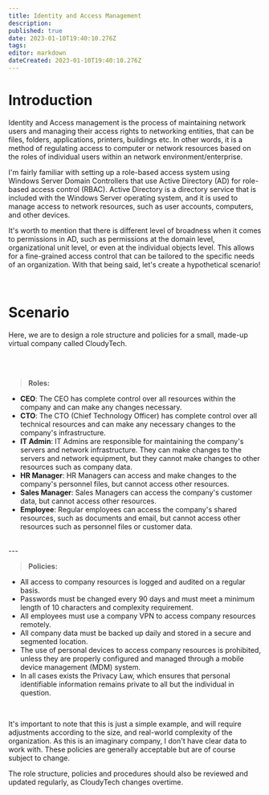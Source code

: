 ```yaml
---
title: Identity and Access Management
description: 
published: true
date: 2023-01-10T19:40:10.276Z
tags: 
editor: markdown
dateCreated: 2023-01-10T19:40:10.276Z
---
```


# Introduction

Identity and Access management is the process of maintaining network users and managing their access rights to networking entities, that can be files, folders, applications, printers, buildings etc. In other words, it is a method of regulating access to computer or network resources based on the roles of individual users within an network environment/enterprise. 
<br />



I'm fairly familiar with setting up a role-based access system using Windows Server Domain Controllers that use Active Directory (AD) for role-based access control (RBAC). Active Directory is a directory service that is included with the Windows Server operating system, and it is used to manage access to network resources, such as user accounts, computers, and other devices.

It's worth to mention that there is different level of broadness when it comes to permissions in AD, such as permissions at the domain level, organizational unit level, or even at the individual objects level. This allows for a fine-grained access control that can be tailored to the specific needs of an organization.
With that being said, let's create a hypothetical scenario!

<br />

# Scenario

Here, we are to design a role structure and policies for a small, made-up virtual company called CloudyTech. 

<br />
<br />

> **Roles:**

- **CEO**: The CEO has complete control over all resources within the company and can make any changes necessary.
- **CTO**: The CTO (Chief Technology Officer) has complete control over all technical resources and can make any necessary changes to the company's infrastructure.
- **IT Admin**: IT Admins are responsible for maintaining the company's servers and network infrastructure. They can make changes to the servers and network equipment, but they cannot make changes to other resources such as company data. 
- **HR Manager**: HR Managers can access and make changes to the company's personnel files, but cannot access other resources.
- **Sales Manager**: Sales Managers can access the company's customer data, but cannot access other resources.
- **Employee**: Regular employees can access the company's shared resources, such as documents and email, but cannot access other resources such as personnel files or customer data.

<br />
---
<br />


> **Policies:**

- All access to company resources is logged and audited on a regular basis.
- Passwords must be changed every 90 days and must meet a minimum length of 10 characters and complexity requirement.
- All employees must use a company VPN to access company resources remotely.
- All company data must be backed up daily and stored in a secure and segmented location.
- The use of personal devices to access company resources is prohibited, unless they are properly configured and managed through a mobile device management (MDM) system.
- In all cases exists the Privacy Law, which ensures that personal identifiable information remains private to all but the individual in question.


<br />

It's important to note that this is just a simple example, and will require adjustments according to the size, and real-world complexity of the organization. As this is an imaginary company, I don't have clear data to work with. These policies are generally acceptable but are of course subject to change.

The role structure, policies and procedures should also be reviewed and updated regularly, as CloudyTech changes overtime.

<br />
<br />